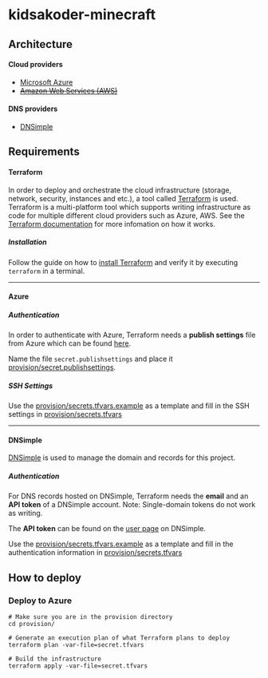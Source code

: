 kidsakoder-minecraft
====================

## Architecture
#### Cloud providers
* [Microsoft Azure](https://azure.microsoft.com/en-us/)
* ~~[Amazon Web Services (AWS)](https://aws.amazon.com/)~~

#### DNS providers
* [DNSimple](https://dnsimple.com/)


## Requirements
#### Terraform
In order to deploy and orchestrate the cloud infrastructure (storage, network, security, instances and  etc.), a tool called [Terraform](https://terraform.io) is used. 
Terraform is a multi-platform tool which supports writing infrastructure as code for multiple different cloud providers such as Azure, AWS. 
See the [Terraform documentation](https://www.terraform.io/docs/index.html) for more infomation on how it works.
##### Installation
Follow the guide on how to [install Terraform](https://www.terraform.io/intro/getting-started/install.html) and verify it by executing `terraform` in a terminal. 

---

#### Azure 
##### Authentication
In order to authenticate with Azure, Terraform needs a **publish settings** file from Azure which can be found [here](https://manage.windowsazure.com/publishsettings).

Name the file `secret.publishsettings` and place it [provision/secret.publishsettings](provision/secret.publishsettings).
##### SSH Settings
Use the [provision/secrets.tfvars.example](provision/secret.tfvars.example) as a template and fill in the SSH settings in [provision/secrets.tfvars](provision/secret.tfvars)

---

#### DNSimple 
[DNSimple](https://dnsimple.com) is used to manage the domain and records for this project.
##### Authentication
For DNS records hosted on DNSimple, Terraform needs the **email** and an **API token** of a DNSimple account. Note: Single-domain tokens do not work as writing.

The **API token** can be found on the [user page](https://dnsimple.com/user) on DNSimple.

Use the [provision/secrets.tfvars.example](provision/secret.tfvars.example) as a template and fill in the authentication information in [provision/secrets.tfvars](provision/secret.tfvars)


## How to deploy
### Deploy to Azure
```
# Make sure you are in the provision directory
cd provision/

# Generate an execution plan of what Terraform plans to deploy
terraform plan -var-file=secret.tfvars

# Build the infrastructure
terraform apply -var-file=secret.tfvars
```
